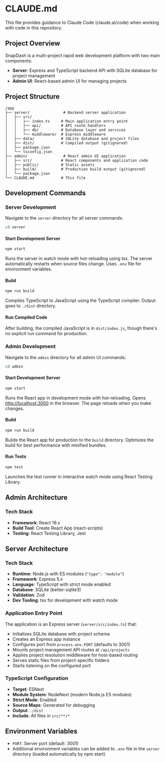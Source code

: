 # CLAUDE.md

This file provides guidance to Claude Code (claude.ai/code) when working with code in this repository.

## Project Overview

SnapDash is a multi-project rapid web development platform with two main components:
- **Server**: Express and TypeScript backend API with SQLite database for project management
- **Admin UI**: React-based admin UI for managing projects

## Project Structure
```
/app
├── server/               # Backend server application
│   ├── src/
│   │   ├── index.ts     # Main application entry point
│   │   ├── api/         # API route handlers
│   │   ├── db/          # Database layer and services
│   │   └── middleware/  # Express middleware
│   ├── data/            # SQLite database and project files
│   ├── dist/            # Compiled output (gitignored)
│   ├── package.json
│   └── tsconfig.json
├── admin/                # React admin UI application
│   ├── src/             # React components and application code
│   ├── public/          # Static assets
│   ├── build/           # Production build output (gitignored)
│   └── package.json
└── CLAUDE.md            # This file
```

## Development Commands

### Server Development

Navigate to the `server` directory for all server commands:

```bash
cd server
```

#### Start Development Server
```bash
npm start
```
Runs the server in watch mode with hot-reloading using tsx. The server automatically restarts when source files change. Uses `.env` file for environment variables.

#### Build
```bash
npm run build
```
Compiles TypeScript to JavaScript using the TypeScript compiler. Output goes to `./dist` directory.

#### Run Compiled Code
After building, the compiled JavaScript is in `dist/index.js`, though there's no explicit run command for production.

### Admin Development

Navigate to the `admin` directory for all admin UI commands:

```bash
cd admin
```

#### Start Development Server
```bash
npm start
```
Runs the React app in development mode with hot-reloading. Opens [http://localhost:3000](http://localhost:3000) in the browser. The page reloads when you make changes.

#### Build
```bash
npm run build
```
Builds the React app for production to the `build` directory. Optimizes the build for best performance with minified bundles.

#### Run Tests
```bash
npm test
```
Launches the test runner in interactive watch mode using React Testing Library.

## Admin Architecture

### Tech Stack
- **Framework**: React 19.x
- **Build Tool**: Create React App (react-scripts)
- **Testing**: React Testing Library, Jest

## Server Architecture

### Tech Stack
- **Runtime**: Node.js with ES modules (`"type": "module"`)
- **Framework**: Express 5.x
- **Language**: TypeScript with strict mode enabled
- **Database**: SQLite (better-sqlite3)
- **Validation**: Zod
- **Dev Tooling**: tsx for development with watch mode

### Application Entry Point
The application is an Express server (`server/src/index.ts`) that:
- Initializes SQLite database with project schema
- Creates an Express app instance
- Configures port from `process.env.PORT` (defaults to 3001)
- Mounts project management API routes at `/api/projects`
- Applies project resolution middleware for host-based routing
- Serves static files from project-specific folders
- Starts listening on the configured port

### TypeScript Configuration
- **Target**: ESNext
- **Module System**: NodeNext (modern Node.js ES modules)
- **Strict Mode**: Enabled
- **Source Maps**: Generated for debugging
- **Output**: `./dist`
- **Include**: All files in `src/**/*`

## Environment Variables
- `PORT`: Server port (default: 3001)
- Additional environment variables can be added to `.env` file in the `server` directory (loaded automatically by npm start)
